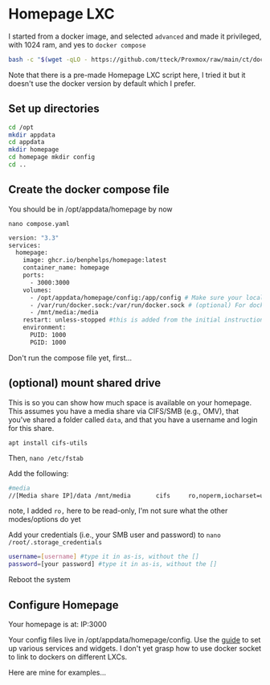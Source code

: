 # Homepage LXC

I started from a docker image, and selected `advanced` and made it privileged, with 1024 ram, and yes to `docker compose`

```bash
bash -c "$(wget -qLO - https://github.com/tteck/Proxmox/raw/main/ct/docker.sh)"
```

Note that there is a pre-made Homepage LXC script here, I tried it but it doesn't use the docker version by default which I prefer.

## Set up directories

```bash
cd /opt
mkdir appdata
cd appdata
mkdir homepage
cd homepage mkdir config
cd ..
```

## Create the docker compose file

You should be in /opt/appdata/homepage by now

`nano compose.yaml`

```dockerfile
version: "3.3"
services:
  homepage:
    image: ghcr.io/benphelps/homepage:latest
    container_name: homepage
    ports:
      - 3000:3000
    volumes:
      - /opt/appdata/homepage/config:/app/config # Make sure your local config directory exists
      - /var/run/docker.sock:/var/run/docker.sock # (optional) For docker integrations, see alternative methods
      - /mnt/media:/media
    restart: unless-stopped #this is added from the initial instructions
    environment:
      PUID: 1000
      PGID: 1000
```

Don't run the compose file yet, first...

## (optional) mount shared drive

This is so you can show how much space is available on your homepage. This assumes you have a media share via CIFS/SMB (e.g., OMV), that you've shared a folder called `data`, and that you have a username and login for this share.

`apt install cifs-utils`

Then, `nano /etc/fstab`

Add the following:

```bash
#media
//[Media share IP]/data /mnt/media       cifs     ro,noperm,iocharset=utf8,rw,credentials=/root/.storage_credentials,uid=1000,gid=1000,file_mode=0660,dir_mode=0770 0       0
```

note, I added `ro,` here to be read-only, I'm not sure what the other modes/options do yet

Add your credentials (i.e., your SMB user and password) to `nano /root/.storage_credentials`

```bash
username=[username] #type it in as-is, without the []
password=[your password] #type it in as-is, without the []
```

Reboot the system

## Configure Homepage

Your homepage is at: IP:3000

Your config files live in /opt/appdata/homepage/config. Use the [guide](https://gethomepage.dev/en/configs/services/) to set up various services and widgets.
I don't yet grasp how to use docker socket to link to dockers on different LXCs.

Here are mine for examples...